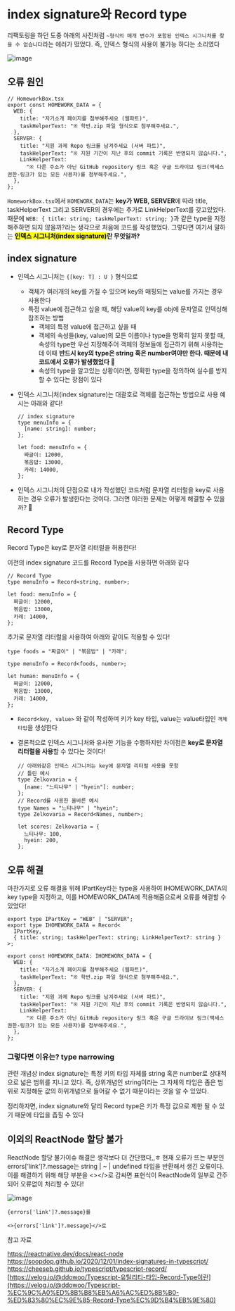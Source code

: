 # index signature와 Record type

리팩토링을 하던 도중 아래의 사진처럼 `~형식의 매개 변수가 포함된 인덱스 시그니처를 찾을 수 없습니다`라는 에러가 떴었다. 즉, 인덱스 형식의 사용이 불가능 하다는 소리였다

![image](https://github.com/user-attachments/assets/02b6aaa5-573a-4e42-b9e8-4d5a60ad10c5)

## 오류 원인

```tsx
// HomeworkBox.tsx
export const HOMEWORK_DATA = {
  WEB: {
    title: "자기소개 페이지를 첨부해주세요 (웹파트)",
    taskHelperText: "※ 학번.zip 파일 형식으로 첨부해주세요.",
  },
  SERVER: {
    title: "지원 과제 Repo 링크를 남겨주세요 (서버 파트)",
    taskHelperText: "※ 지원 기간이 지난 후의 commit 기록은 반영되지 않습니다.",
    LinkHelperText:
      "※ 다른 주소가 아닌 GitHub repository 링크 혹은 구글 드라이브 링크(액세스 권한-링크가 있는 모든 사용자)를 첨부해주세요.",
  },
};
```

`HomeworkBox.tsx`에서 `HOMEWORK_DATA`는 **key가 WEB, SERVER**에 따라 title, taskHelperText 그리고 SERVER의 경우에는 추가로 LinkHelperText를 갖고있었다. 때문에 `WEB: { title: string; taskHelperText: string; }`과 같은 type을 지정해주하면 되지 않을까?라는 생각으로 처음에 코드를 작성했었다. 그렇다면 여기서 말하는 **<mark>인덱스 시그니처(index signature)</mark>란 무엇일까?**

## index signature

- 인덱스 시그니처는 `{[key: T] : U }` 형식으로
  - 객체가 여러개의 key를 가질 수 있으며 key와 매핑되는 value를 가지는 경우 사용한다
  - 특정 value에 점근하고 싶을 때, 해당 value의 key를 obj에 문자열로 인덱싱해 참조하는 방법
    - 객체의 특정 value에 접근하고 싶을 때
    - 객체의 속성들(key, value)의 모든 이름이나 type을 명확히 알지 못할 때, 속성의 type만 우선 지정해주어 객체의 정보들에 접근하기 위해 사용하는데 이때 **반드시 key의 type은 string 혹은 number여야만 한다. 때문에 내 코드에서 오류가 발생했었다 🥲**
    - 속성의 type을 알고있는 상황이라면, 정확한 type을 정의하여 실수를 방지할 수 있다는 장점이 있다
- 인덱스 시그니처(index signature)는 대괄호로 객체를 접근하는 방법으로 사용 예시는 아래와 같다!

  ```tsx
  // index signature
  type menuInfo = {
    [name: string]: number;
  };

  let food: menuInfo = {
    짜글이: 12000,
    볶음밥: 13000,
    카레: 14000,
  };
  ```

- 인덱스 시그니처의 단점으로 내가 작성했던 코드처럼 문자열 리터럴을 key로 사용하는 경우 오류가 발생한다는 것이다. 그러면 이러한 문제는 어떻게 해결할 수 있을까? 🤔

## Record Type

Record Type은 key로 문자열 리터럴을 허용한다!

이전의 index signature 코드를 Record Type을 사용하면 아래와 같다

```tsx
// Record Type
type menuInfo = Record<string, number>;

let food: menuInfo = {
  짜글이: 12000,
  볶음밥: 13000,
  카레: 14000,
};
```

추가로 문자열 리터럴을 사용하여 아래와 같이도 적용할 수 있다!

```tsx
type foods = "짜글이" | "볶음밥" | "카레";

type menuInfo = Record<foods, number>;

let human: menuInfo = {
  짜글이: 12000,
  볶음밥: 13000,
  카레: 14000,
};
```

- `Record<key, value>` 와 같이 작성하며 키가 key 타입, value는 value타입인 `객체 타입`을 생성한다
- 결론적으로 인덱스 시그니처와 유사한 기능을 수행하지만 차이점은 **key로 문자열 리터럴을 사용**할 수 있다는 것이다!

  ```tsx
  // 아래와같은 인덱스 시그니처는 key에 문자열 리터럴 사용을 못함
  // 틀린 예시
  type Zelkovaria = {
    [name: "느티나무" | "hyein"]: number;
  };
  // Record를 사용한 올바른 예시
  type Names = "느티나무" | "hyein";
  type Zelkovaria = Record<Names, number>;

  let scores: Zelkovaria = {
    느티나무: 100,
    hyein: 200,
  };
  ```

## 오류 해결

마찬가지로 오류 해결을 위해 IPartKey라는 type을 사용하여 IHOMEWORK_DATA의 key type을 지정하고, 이를 HOMEWORK_DATA에 적용해줌으로써 오류를 해결할 수 있었다!

```tsx
export type IPartKey = "WEB" | "SERVER";
export type IHOMEWORK_DATA = Record<
  IPartKey,
  { title: string; taskHelperText: string; LinkHelperText?: string }
>;

export const HOMEWORK_DATA: IHOMEWORK_DATA = {
  WEB: {
    title: "자기소개 페이지를 첨부해주세요 (웹파트)",
    taskHelperText: "※ 학번.zip 파일 형식으로 첨부해주세요.",
  },
  SERVER: {
    title: "지원 과제 Repo 링크를 남겨주세요 (서버 파트)",
    taskHelperText: "※ 지원 기간이 지난 후의 commit 기록은 반영되지 않습니다.",
    LinkHelperText:
      "※ 다른 주소가 아닌 GitHub repository 링크 혹은 구글 드라이브 링크(액세스 권한-링크가 있는 모든 사용자)를 첨부해주세요.",
  },
};
```

### 그렇다면 이유는? type narrowing

관련 개념상 index signature는 특정 키의 타입 자체를 string 혹은 number로 상대적으로 넓은 범위를 지니고 있다. 즉, 상위개념인 string이라는 그 자체의 타입은 좁은 범위로 지정해둔 값의 하위개념으로 들어갈 수 없기 때문이라는 것을 알 수 있었다.

정리하자면, index signature와 달리 Record type은 키가 특정 값으로 제한 될 수 있기 때문에 타입을 좁힐 수 있다

## 이외의 ReactNode 할당 불가

ReactNode 할당 불가이슈 해결은 생각보다 더 간단했다,,ㅎ 현재 오류가 뜨는 부분인 errors[’link’]?.message는 string | ~ | undefined 타입을 반환해서 생긴 오류이다. 이를 해결하기 위해 해당 부분을 <></>로 감싸면 표현식이 ReactNode의 일부로 간주되어 오류없이 처리할 수 있다!

![image](https://github.com/user-attachments/assets/686f4400-b11b-4c08-9bb1-05824c0c7753)

```tsx
{errors['link']?.message}를

<>{errors['link']?.message}</>로
```

참고 자료

https://reactnative.dev/docs/react-node<br/>
https://soopdop.github.io/2020/12/01/index-signatures-in-typescript/<br/>
https://cheeseb.github.io/typescript/typescript-record/<br/>
[https://velog.io/@ddowoo/Typescript-유틸리티-타입-Record-Type이란](https://velog.io/@ddowoo/Typescript-%EC%9C%A0%ED%8B%B8%EB%A6%AC%ED%8B%B0-%ED%83%80%EC%9E%85-Record-Type%EC%9D%B4%EB%9E%80)
